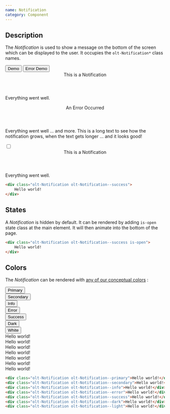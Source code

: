 ```yaml
---
name: Notification
category: Component
---
```


## Description

The *Notification* is used to show a message on the bottom of the screen which
can be displayed to the user. It occupies the `olt-Notification*` class names.

<div class="olt-Card olt-u-padding5">
  <div class="olt-u-marginAuto">
    <button class="olt-Button" data-notification-trigger="notification-demo-1">Demo</button>
    <button class="olt-Button" data-notification-trigger="notification-demo-2">Error Demo</button>
 </div>
</div>

<div class="olt-Notification olt-Notification--success" data-notification-target="notification-demo-1">
    <div class="olt-Notification-dialog">
        <label class="olt-Notification-close" for="notification-demo-1"></label>
        <header class="olt-Notification-header">This is a Notification</header>
        <div class="olt-Notification-content">
            <p>Everything went well.</p>
        </div>
    </div>
</div>
<div class="olt-Notification olt-Notification--error" data-notification-target="notification-demo-2">
    <label class="olt-Notification-close" for="notification-demo-2"></label>
    <div class="olt-Notification-dialog">
        <header class="olt-Notification-header">An Error Occurred</header>
        <div class="olt-Notification-content">
            <p>Everything went well ... and more. This is a long text to see how the notification grows, when the text gets longer ... and it looks good!</p>
        </div>
    </div>
</div>

<div class="olt-Card olt-u-padding5">
  <div class="olt-u-marginAuto">
    <input data-toggle="notification" id="demo-3" type="checkbox">
    <label class="olt-Button" id="button-demo-3" for="notification-demo-3"></label>
    <div class="olt-Notification olt-Notification--success" data-notification-trigger="notification-demo-3">
        <div class="olt-Notification-dialog">
            <label class="olt-Notification-close" for="notification-demo-3"></label>
            <header class="olt-Notification-header">This is a Notification</header>
            <div class="olt-Notification-content">
                <p>Everything went well.</p>
            </div>
        </div>
    </div>
  </div>
</div>

```html
<div class="olt-Notification olt-Notification--success">
    Hello world!
</div>
```

## States

A *Notification* is hidden by default. It can be rendered by adding `is-open` 
state class at the main element. It will then animate into the bottom of the
page.

```html
<div class="olt-Notification olt-Notification--success is-open">
    Hello world!
</div>
```

## Colors

The *Notification* can be rendered with 
[any of our conceptual colors](/#concepts-colors) :

<div class="olt-Card olt-u-padding5">
  <div class="olt-u-marginAuto olt-u-padding1">
     <button class="olt-Button olt-Button--primary" data-notification-trigger="demo-2">Primary</button>
  </div>
  <div class="olt-u-marginAuto olt-u-padding1">
     <button class="olt-Button olt-Button--secondary" data-notification-trigger="demo-3">Secondary</button>
  </div>
  <div class="olt-u-marginAuto olt-u-padding1">
     <button class="olt-Button olt-Button--info" data-notification-trigger="demo-4">Info</button>
  </div>
  <div class="olt-u-marginAuto olt-u-padding1">
     <button class="olt-Button olt-Button--error" data-notification-trigger="demo-5">Error</button>
  </div>
  <div class="olt-u-marginAuto olt-u-padding1">
     <button class="olt-Button olt-Button--success" data-notification-trigger="demo-6">Success</button>
  </div>
  <div class="olt-u-marginAuto olt-u-padding1">
     <button class="olt-Button olt-Button--dark" data-notification-trigger="demo-7">Dark</button>
  </div>
  <div class="olt-u-marginAuto olt-u-padding1">
     <button class="olt-Button" data-notification-trigger="demo-8">White</button>
  </div>
</div>
<div class="olt-Notification olt-Notification--primary" data-notification-target="demo-2">
    Hello world!
</div>
<div class="olt-Notification olt-Notification--secondary" data-notification-target="demo-3">
    Hello world!
</div>
<div class="olt-Notification olt-Notification--info" data-notification-target="demo-4">
    Hello world!
</div>
<div class="olt-Notification olt-Notification--error" data-notification-target="demo-5">
    Hello world!
</div>
<div class="olt-Notification olt-Notification--success" data-notification-target="demo-6">
    Hello world!
</div>
<div class="olt-Notification olt-Notification--dark" data-notification-target="demo-7">
    Hello world!
</div>
<div class="olt-Notification olt-Notification--light" data-notification-target="demo-8">
    Hello world!
</div>

```html
<div class="olt-Notification olt-Notification--primary">Hello world!</div>
<div class="olt-Notification olt-Notification--secondary">Hello world!</div>
<div class="olt-Notification olt-Notification--info">Hello world!</div>
<div class="olt-Notification olt-Notification--error">Hello world!</div>
<div class="olt-Notification olt-Notification--success">Hello world!</div>
<div class="olt-Notification olt-Notification--dark">Hello world!</div>
<div class="olt-Notification olt-Notification--light">Hello world!</div>
```

